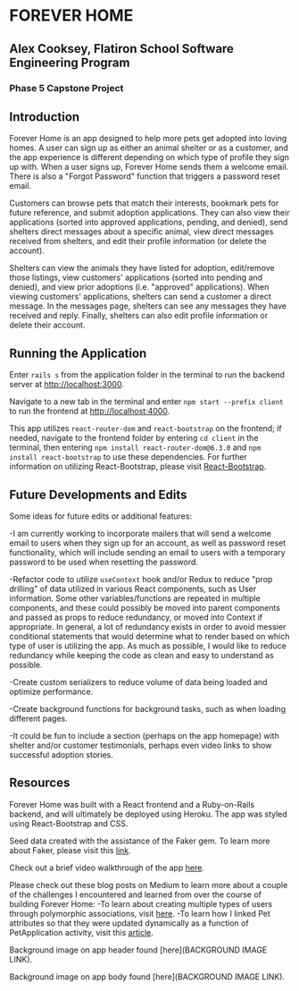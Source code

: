 # FOREVER HOME

## Alex Cooksey, Flatiron School Software Engineering Program
### Phase 5 Capstone Project

## Introduction

Forever Home is an app designed to help more pets get adopted into loving homes. A user can sign up as either an animal shelter or as a customer, and the app experience is different depending on which type of profile they sign up with. When a user signs up, Forever Home sends them a welcome email. There is also a "Forgot Password" function that triggers a password reset email. 

Customers can browse pets that match their interests, bookmark pets for future reference, and submit adoption applications. They can also view their applications (sorted into approved applications, pending, and denied), send shelters direct messages about a specific animal, view direct messages received from shelters, and edit their profile information (or delete the account). 

Shelters can view the animals they have listed for adoption, edit/remove those listings, view customers' applications (sorted into pending and denied), and view prior adoptions (i.e. "approved" applications). When viewing customers' applications, shelters can send a customer a direct message. In the messages page, shelters can see any messages they have received and reply. Finally, shelters can also edit profile information or delete their account.

## Running the Application

Enter `rails s` from the application folder in the terminal to run the backend server at [http://localhost:3000](http://localhost:3000).

Navigate to a new tab in the terminal and enter `npm start --prefix client` to run the frontend at [http://localhost:4000](http://localhost:4000).

This app utilizes `react-router-dom` and `react-bootstrap` on the frontend; if needed, navigate to the frontend folder by entering `cd client` in the terminal, then entering `npm install react-router-dom@6.3.0` and `npm install react-bootstrap` to use these dependencies. For further information on utilizing React-Bootstrap, please visit [React-Bootstrap](https://react-bootstrap.github.io/).

## Future Developments and Edits

Some ideas for future edits or additional features:

-I am currently working to incorporate mailers that will send a welcome email to users when they sign up for an account, as well as password reset functionality, which will include sending an email to users with a temporary password to be used when resetting the password.

-Refactor code to utilize `useContext` hook and/or Redux to reduce "prop drilling" of data utilized in various React components, such as User information. Some other variables/functions are repeated in multiple components, and these could possibly be moved into parent components and passed as props to reduce redundancy, or moved into Context if appropriate. In general, a lot of redundancy exists in order to avoid messier conditional statements that would determine what to render based on which type of user is utilizing the app. As much as possible, I would like to reduce redundancy while keeping the code as clean and easy to understand as possible. 

-Create custom serializers to reduce volume of data being loaded and optimize performance.

-Create background functions for background tasks, such as when loading different pages. 

-It could be fun to include a section (perhaps on the app homepage) with shelter and/or customer testimonials, perhaps even video links to show successful adoption stories.

## Resources

Forever Home was built with a React frontend and a Ruby-on-Rails backend, and will ultimately be deployed using Heroku. The app was styled using React-Bootstrap and CSS. 

Seed data created with the assistance of the Faker gem. To learn more about Faker, please visit this [link](https://github.com/faker-ruby/faker).

Check out a brief video walkthrough of the app [here](https://youtu.be/p14MoKJbuk0). 

Please check out these blog posts on Medium to learn more about a couple of the challenges I encountered and learned from over the course of building Forever Home:
-To learn about creating multiple types of users through polymorphic associations, visit [here](https://medium.com/@aecooksey2651/allowing-multiple-types-of-users-and-user-experiences-on-react-ruby-on-rails-2c5b33fac828).
-To learn how I linked Pet attributes so that they were updated dynamically as a function of PetApplication activity, visit this [article](https://medium.com/@aecooksey2651/linking-dependent-updates-across-multiple-tables-in-ruby-on-rails-8b6fd12a4c82).

Background image on app header found [here](BACKGROUND IMAGE LINK).

Background image on app body found [here](BACKGROUND IMAGE LINK).


